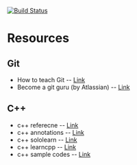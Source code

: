 [![Build Status](https://travis-ci.org/vivekm92/Notes.svg?branch=master)](https://travis-ci.org/vivekm92/Notes)
# Resources

## Git

  * How to teach Git -- <a href='https://rachelcarmena.github.io/2018/12/12/how-to-teach-git.html'>Link</a>
  * Become a git guru (by Atlassian) -- <a href='https://www.atlassian.com/git/tutorials'>Link</a>


## C++

  * c++ referecne -- <a href="https://en.cppreference.com/w/">Link</a>  
  * c++ annotations -- <a href="http://www.icce.rug.nl/documents/cplusplus/">Link</a>
  * c++ sololearn -- <a href="https://www.sololearn.com/Course/CPlusPlus/">Link</a>
  * c++ learncpp -- <a href="https://www.learncpp.com/">Link</a>
  * c++ sample codes -- <a href="http://www.java2s.com/Tutorial/Cpp/CatalogCpp.htm">Link</a>
